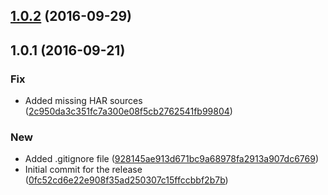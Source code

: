 <a name="1.0.2"></a>
## [1.0.2](https://github.com/advanced-rest-client/app-types/compare/1.0.1...v1.0.2) (2016-09-29)




<a name="1.0.1"></a>
## 1.0.1 (2016-09-21)


### Fix

* Added missing HAR sources ([2c950da3c351fc7a300e08f5cb2762541fb99804](https://github.com/advanced-rest-client/app-types/commit/2c950da3c351fc7a300e08f5cb2762541fb99804))

### New

* Added .gitignore file ([928145ae913d671bc9a68978fa2913a907dc6769](https://github.com/advanced-rest-client/app-types/commit/928145ae913d671bc9a68978fa2913a907dc6769))
* Initial commit for the release ([0fc52cd6e22e908f35ad250307c15ffccbbf2b7b](https://github.com/advanced-rest-client/app-types/commit/0fc52cd6e22e908f35ad250307c15ffccbbf2b7b))



